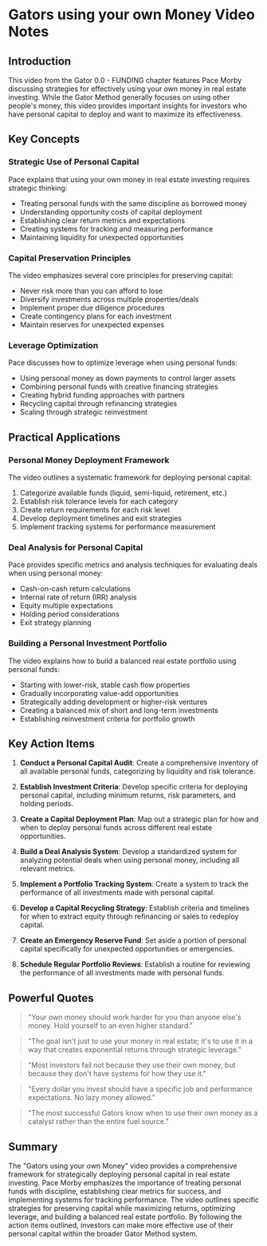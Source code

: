 # Gators using your own Money Video Notes

## Introduction

This video from the Gator 0.0 - FUNDING chapter features Pace Morby discussing strategies for effectively using your own money in real estate investing. While the Gator Method generally focuses on using other people's money, this video provides important insights for investors who have personal capital to deploy and want to maximize its effectiveness.

## Key Concepts

### Strategic Use of Personal Capital

Pace explains that using your own money in real estate investing requires strategic thinking:
- Treating personal funds with the same discipline as borrowed money
- Understanding opportunity costs of capital deployment
- Establishing clear return metrics and expectations
- Creating systems for tracking and measuring performance
- Maintaining liquidity for unexpected opportunities

### Capital Preservation Principles

The video emphasizes several core principles for preserving capital:
- Never risk more than you can afford to lose
- Diversify investments across multiple properties/deals
- Implement proper due diligence procedures
- Create contingency plans for each investment
- Maintain reserves for unexpected expenses

### Leverage Optimization

Pace discusses how to optimize leverage when using personal funds:
- Using personal money as down payments to control larger assets
- Combining personal funds with creative financing strategies
- Creating hybrid funding approaches with partners
- Recycling capital through refinancing strategies
- Scaling through strategic reinvestment

## Practical Applications

### Personal Money Deployment Framework

The video outlines a systematic framework for deploying personal capital:
1. Categorize available funds (liquid, semi-liquid, retirement, etc.)
2. Establish risk tolerance levels for each category
3. Create return requirements for each risk level
4. Develop deployment timelines and exit strategies
5. Implement tracking systems for performance measurement

### Deal Analysis for Personal Capital

Pace provides specific metrics and analysis techniques for evaluating deals when using personal money:
- Cash-on-cash return calculations
- Internal rate of return (IRR) analysis
- Equity multiple expectations
- Holding period considerations
- Exit strategy planning

### Building a Personal Investment Portfolio

The video explains how to build a balanced real estate portfolio using personal funds:
- Starting with lower-risk, stable cash flow properties
- Gradually incorporating value-add opportunities
- Strategically adding development or higher-risk ventures
- Creating a balanced mix of short and long-term investments
- Establishing reinvestment criteria for portfolio growth

## Key Action Items

1. **Conduct a Personal Capital Audit**: Create a comprehensive inventory of all available personal funds, categorizing by liquidity and risk tolerance.

2. **Establish Investment Criteria**: Develop specific criteria for deploying personal capital, including minimum returns, risk parameters, and holding periods.

3. **Create a Capital Deployment Plan**: Map out a strategic plan for how and when to deploy personal funds across different real estate opportunities.

4. **Build a Deal Analysis System**: Develop a standardized system for analyzing potential deals when using personal money, including all relevant metrics.

5. **Implement a Portfolio Tracking System**: Create a system to track the performance of all investments made with personal capital.

6. **Develop a Capital Recycling Strategy**: Establish criteria and timelines for when to extract equity through refinancing or sales to redeploy capital.

7. **Create an Emergency Reserve Fund**: Set aside a portion of personal capital specifically for unexpected opportunities or emergencies.

8. **Schedule Regular Portfolio Reviews**: Establish a routine for reviewing the performance of all investments made with personal funds.

## Powerful Quotes

> "Your own money should work harder for you than anyone else's money. Hold yourself to an even higher standard."

> "The goal isn't just to use your money in real estate; it's to use it in a way that creates exponential returns through strategic leverage."

> "Most investors fail not because they use their own money, but because they don't have systems for how they use it."

> "Every dollar you invest should have a specific job and performance expectations. No lazy money allowed."

> "The most successful Gators know when to use their own money as a catalyst rather than the entire fuel source."

## Summary

The "Gators using your own Money" video provides a comprehensive framework for strategically deploying personal capital in real estate investing. Pace Morby emphasizes the importance of treating personal funds with discipline, establishing clear metrics for success, and implementing systems for tracking performance. The video outlines specific strategies for preserving capital while maximizing returns, optimizing leverage, and building a balanced real estate portfolio. By following the action items outlined, investors can make more effective use of their personal capital within the broader Gator Method system.
